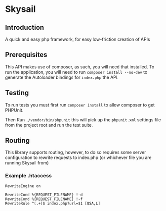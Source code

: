 # Skysail

## Introduction

A quick and easy php framework, for easy low-friction creation of APIs

## Prerequisites

This API makes use of composer, as such, you will need that installed.
To run the application, you will need to run `composer install --no-dev` to generate the Autoloader bindings for `index.php` the API.

## Testing

To run tests you must first run `composer install` to allow composer to get PHPUnit.

Then Run `./vendor/bin/phpunit` this will pick up the `phpunit.xml` settings file from the project root and run the test suite.

## Routing

This library supports routing, however, to do so requires some server configuration to rewrite requests to index.php (or whichever file you are running Skysail from)

### Example .htaccess

```
RewriteEngine on

RewriteCond %{REQUEST_FILENAME} !-d
RewriteCond %{REQUEST_FILENAME} !-f
RewriteRule ^(.+)$ index.php?url=$1 [QSA,L]
```
